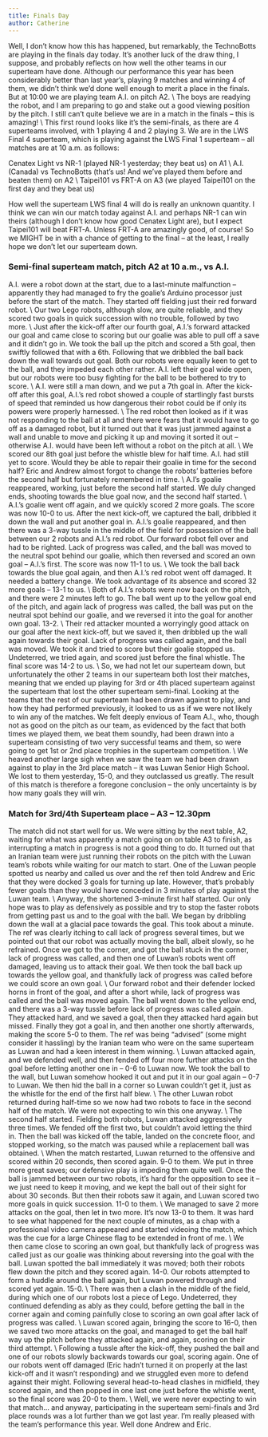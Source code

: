 ```yaml
---
title: Finals Day
author: Catherine
---
```


Well, I don’t know how this has happened, but remarkably, the TechnoBotts are playing in the finals day today. It’s another luck of the draw thing, I suppose, and probably reflects on how well the other teams in our superteam have done. Although our performance this year has been considerably better than last year’s, playing 9 matches and winning 4 of them, we didn’t think we’d done well enough to merit a place in the finals. But at 10:00 we are playing team A.I. on pitch A2. \\
The boys are readying the robot, and I am preparing to go and stake out a good viewing position by the pitch. I still can’t quite believe we are in a match in the finals – this is amazing! \\
This first round looks like it’s the semi-finals, as there are 4 superteams involved, with 1 playing 4 and 2 playing 3. We are in the LWS Final 4 superteam, which is playing against the LWS Final 1 superteam – all matches are at 10 a.m. as follows:

Cenatex Light vs NR-1 (played NR-1 yesterday; they beat us) on A1   \\
A.I. (Canada) vs TechnoBotts (that’s us! And we’ve played them before and beaten them) on A2   \\
Taipei101 vs FRT-A on A3 (we played Taipei101 on the first day and they beat us)

How well the superteam LWS final 4 will do is really an unknown quantity. I think we can win our match today against A.I. and perhaps NR-1 can win theirs (although I don’t know how good Cenatex Light are), but I expect Taipei101 will beat FRT-A. Unless FRT-A are amazingly good, of course! So we MIGHT be in with a chance of getting to the final – at the least, I really hope we don’t let our superteam down.

### Semi-final superteam match, pitch A2 at 10 a.m., vs A.I.

A.I. were a robot down at the start, due to a last-minute malfunction – apparently they had managed to fry the goalie’s Arduino processor just before the start of the match. They started off fielding just their red forward robot. \\
Our two Lego robots, although slow, are quite reliable, and they scored two goals in quick succession with no trouble, followed by two more. \\
Just after the kick-off after our fourth goal, A.I.’s forward attacked our goal and came close to scoring but our goalie was able to pull off a save and it didn’t go in. We took the ball up the pitch and scored a 5th goal, then swiftly followed that with a 6th. Following that we dribbled the ball back down the wall towards out goal. Both our robots were equally keen to get to the ball, and they impeded each other rather. A.I. left their goal wide open, but our robots were too busy fighting for the ball to be bothered to try to score. \\
A.I. were still a man down, and we put a 7th goal in. After the kick-off after this goal, A.I.’s red robot showed a couple of startlingly fast bursts of speed that reminded us how dangerous their robot could be if only its powers were properly harnessed. \\
The red robot then looked as if it was not responding to the ball at all and there were fears that it would have to go off as a damaged robot, but it turned out that it was just jammed against a wall and unable to move and picking it up and moving it sorted it out – otherwise A.I. would have been left without a robot on the pitch at all. \\
We scored our 8th goal just before the whistle blew for half time. A.I. had still yet to score. Would they be able to repair their goalie in time for the second half? Eric and Andrew almost forgot to change the robots’ batteries before the second half but fortunately remembered in time. \\
A.I’s goalie reappeared, working, just before the second half started. We duly changed ends, shooting towards the blue goal now, and the second half started. \\
A.I.’s goalie went off again, and we quickly scored 2 more goals. The score was now 10-0 to us. After the next kick-off, we captured the ball, dribbled it down the wall and put another goal in. A.I.’s goalie reappeared, and then there was a 3-way tussle in the middle of the field for possession of the ball between our 2 robots and A.I.’s red robot. Our forward robot fell over and had to be righted. Lack of progress was called, and the ball was moved to the neutral spot behind our goalie, which then reversed and scored an own goal – A.I.’s first. The score was now 11-1 to us. \\
We took the ball back towards the blue goal again, and then A.I.’s red robot went off damaged. It needed a battery change. We took advantage of its absence and scored 32 more goals – 13-1 to us. \\
Both of A.I.’s robots were now back on the pitch, and there were 2 minutes left to go. The ball went up to the yellow goal end of the pitch, and again lack of progress was called, the ball was put on the neutral spot behind our goalie, and we reversed it into the goal for another own goal. 13-2. \\
Their red attacker mounted a worryingly good attack on our goal after the next kick-off, but we saved it, then dribbled up the wall again towards their goal. Lack of progress was called again, and the ball was moved. We took it and tried to score but their goalie stopped us. Undeterred, we tried again, and scored just before the final whistle. The final score was 14-2 to us. \\
So, we had not let our superteam down, but unfortunately the other 2 teams in our superteam both lost their matches, meaning that we ended up playing for 3rd or 4th placed superteam against the superteam that lost the other superteam semi-final. Looking at the teams that the rest of our superteam had been drawn against to play, and how they had performed previously, it looked to us as if we were not likely to win any of the matches. We felt deeply envious of Team A.I., who, though not as good on the pitch as our team, as evidenced by the fact that both times we played them, we beat them soundly, had been drawn into a superteam consisting of two very successful teams and them, so were going to get 1st or 2nd place trophies in the superteam competition. \\
We heaved another large sigh when we saw the team we had been drawn against to play in the 3rd place match – it was Luwan Senior High School. We lost to them yesterday, 15-0, and they outclassed us greatly. The result of this match is therefore a foregone conclusion – the only uncertainty is by how many goals they will win.

### Match for 3rd/4th Superteam place – A3 – 12.30pm

The match did not start well for us. We were sitting by the next table, A2, waiting for what was apparently a match going on on table A3 to finish, as interrupting a match in progress is not a good thing to do. It turned out that an Iranian team were just running their robots on the pitch with the Luwan team’s robots while waiting for our match to start. One of the Luwan people spotted us nearby and called us over and the ref then told Andrew and Eric that they were docked 3 goals for turning up late. However, that’s probably fewer goals than they would have conceded in 3 minutes of play against the Luwan team. \\
Anyway, the shortened 3-minute first half started. Our only hope was to play as defensively as possible and try to stop the faster robots from getting past us and to the goal with the ball. We began by dribbling down the wall at a glacial pace towards the goal. This took about a minute. The ref was clearly itching to call lack of progress several times, but we pointed out that our robot was actually moving the ball, albeit slowly, so he refrained. Once we got to the corner, and got the ball stuck in the corner, lack of progress was called, and then one of Luwan’s robots went off damaged, leaving us to attack their goal. We then took the ball back up towards the yellow goal, and thankfully lack of progress was called before we could score an own goal. \\
Our forward robot and their defender locked horns in front of the goal, and after a short while, lack of progress was called and the ball was moved again. The ball went down to the yellow end, and there was a 3-way tussle before lack of progress was called again. They attacked hard, and we saved a goal, then they attacked hard again but missed. Finally they got a goal in, and then another one shortly afterwards, making the score 5-0 to them. The ref was being “advised” (some might consider it hassling) by the Iranian team who were on the same superteam as Luwan and had a keen interest in them winning. \\
Luwan attacked again, and we defended well, and then fended off four more further attacks on the goal before letting another one in – 0-6 to Luwan now. We took the ball to the wall, but Luwan somehow hooked it out and put it in our goal again – 0-7 to Luwan. We then hid the ball in a corner so Luwan couldn’t get it, just as the whistle for the end of the first half blew. \\
The other Luwan robot returned during half-time so we now had two robots to face in the second half of the match. We were not expecting to win this one anyway. \\
The second half started. Fielding both robots, Luwan attacked aggressively three times. We fended off the first two, but couldn’t avoid letting the third in. Then the ball was kicked off the table, landed on the concrete floor, and stopped working, so the match was paused while a replacement ball was obtained. \\
When the match restarted, Luwan returned to the offensive and scored within 20 seconds, then scored again. 9-0 to them. We put in three more great saves; our defensive play is impeding them quite well. Once the ball is jammed between our two robots, it’s hard for the opposition to see it – we just need to keep it moving, and we kept the ball out of their sight for about 30 seconds. But then their robots saw it again, and Luwan scored two more goals in quick succession. 11-0 to them. \\
We managed to save 2 more attacks on the goal, then let in two more. It’s now 13-0 to them. It was hard to see what happened for the next couple of minutes, as a chap with a professional video camera appeared and started videoing the match, which was the cue for a large Chinese flag to be extended in front of me. \\
We then came close to scoring an own goal, but thankfully lack of progress was called just as our goalie was thinking about reversing into the goal with the ball. Luwan spotted the ball immediately it was moved; both their robots flew down the pitch and they scored again. 14-0. Our robots attempted to form a huddle around the ball again, but Luwan powered through and scored yet again. 15-0. \\
There was then a clash in the middle of the field, during which one of our robots lost a piece of Lego. Undeterred, they continued defending as ably as they could, before getting the ball in the corner again and coming painfully close to scoring an own goal after lack of progress was called. \\
Luwan scored again, bringing the score to 16-0, then we saved two more attacks on the goal, and managed to get the ball half way up the pitch before they attacked again, and again, scoring on their third attempt. \\
Following a tussle after the kick-off, they pushed the ball and one of our robots slowly backwards towards our goal, scoring again. One of our robots went off damaged (Eric hadn’t turned it on properly at the last kick-off and it wasn’t responding) and we struggled even more to defend against their might. Following several head-to-head clashes in midfield, they scored again, and then popped in one last one just before the whistle went, so the final score was 20-0 to them. \\
Well, we were never expecting to win that match… and anyway, participating in the superteam semi-finals and 3rd place rounds was a lot further than we got last year. I’m really pleased with the team’s performance this year. Well done Andrew and Eric.